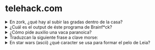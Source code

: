 # telehack.com
<details><summary>En zork, ¿qué hay al subir las gradas dentro de la casa?</summary>
<p>

```
There is a square brick here which feels like clay.
A large coil of rope is lying in the corner.
On a table is a nasty-looking knife.
```
![image](https://user-images.githubusercontent.com/84196494/213075883-adae2570-d2d7-4cb9-a6af-61bf301ab952.png)
![image](https://user-images.githubusercontent.com/84196494/213075929-04663431-4c61-40c4-9aa2-277efeaa5b7f.png)

</p>
</details>

<details><summary>¿Cuál es el output de éste programa de Brainf*ck?</summary>
<p>

```
Hello World!
```
![image](https://user-images.githubusercontent.com/84196494/213076930-bb3ba652-3dd0-447c-b961-155327b13895.png)

</p>
</details>

<details><summary>¿Cómo pide auxilio una vaca paranoica?</summary>
<p>

```
 ______
< help >
 ------
        \   ^__^
         \  (@@)\_______
            (__)\       )\/\
                ||----w |
                ||     ||
```
![image](https://user-images.githubusercontent.com/84196494/213085785-ab48fef8-6ab1-41ae-8627-6d3d35f4d9f9.png)

</p>
</details>

<details><summary>Traduzcan la siguiente frase a clave morse:</summary>
<p>

```
-.-- .  ... .... .- .-.. .-..  -... .  .- ...  --. --- -.. ...
```
![image](https://user-images.githubusercontent.com/84196494/213088616-58d61ffe-aa82-4406-9cc6-39463677bca2.png)


</p>
</details>

<details><summary>En star wars (ascii) ¿qué caracter se usa para formar el pelo de Leia?</summary>
<p>

```
 Los caracteres ",", "=" y "@":
 
 ,===
 @o o@
```
![image](https://user-images.githubusercontent.com/84196494/213089106-de250abd-dd4a-41ed-95a4-95afc76eafff.png)

</p>
</details>





